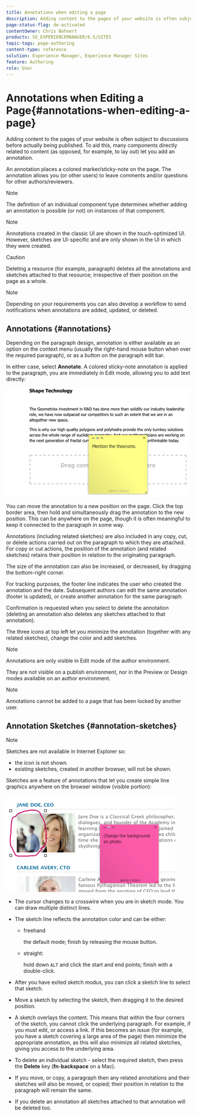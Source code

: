 ```yaml
---
title: Annotations when editing a page
description: Adding content to the pages of your website is often subject to discussions before actually being published. To aid this, many components directly related to content let you add an annotation.
page-status-flag: de-activated
contentOwner: Chris Bohnert
products: SG_EXPERIENCEMANAGER/6.5/SITES
topic-tags: page-authoring
content-type: reference
solution: Experience Manager, Experience Manager Sites
feature: Authoring
role: User
---
```

# Annotations when Editing a Page{#annotations-when-editing-a-page}

Adding content to the pages of your website is often subject to discussions before actually being published. To aid this, many components directly related to content (as opposed, for example, to lay out) let you add an annotation.

An annotation places a colored marker/sticky-note on the page. The annotation allows you (or other users) to leave comments and/or questions for other authors/reviewers.

>[!NOTE]
>
>The definition of an individual component type determines whether adding an annotation is possible (or not) on instances of that component.

>[!NOTE]
>
>Annotations created in the classic UI are shown in the touch-optimized UI. However, sketches are UI-specific and are only shown in the UI in which they were created.

>[!CAUTION]
>
>Deleting a resource (for example, paragraph) deletes all the annotations and sketches attached to that resource; irrespective of their position on the page as a whole.

>[!NOTE]
>
>Depending on your requirements you can also develop a workflow to send notifications when annotations are added, updated, or deleted.

## Annotations {#annotations}

Depending on the paragraph design, annotation is either available as an option on the context menu (usually the right-hand mouse button when over the required paragraph), or as a button on the paragraph edit bar.

In either case, select **Annotate**. A colored sticky-note annotation is applied to the paragraph, you are immediately in Edit mode, allowing you to add text directly:

![chlimage_1-137](assets/chlimage_1-137.png)

You can move the annotation to a new position on the page. Click the top border area, then hold and simultaneously drag the annotation to the new position. This can be anywhere on the page, though it is often meaningful to keep it connected to the paragraph in some way.

Annotations (including related sketches) are also included in any copy, cut, or delete actions carried out on the paragraph to which they are attached. For copy or cut actions, the position of the annotation (and related sketches) retains their position in relation to the originating paragraph.

The size of the annotation can also be increased, or decreased, by dragging the bottom-right corner.

For tracking purposes, the footer line indicates the user who created the annotation and the date. Subsequent authors can edit the same annotation (footer is updated), or create another annotation for the same paragraph.

Confirmation is requested when you select to delete the annotation (deleting an annotation also deletes any sketches attached to that annotation).

The three icons at top left let you minimize the annotation (together with any related sketches), change the color and add sketches.

>[!NOTE]
>
>Annotations are only visible in Edit mode of the author environment.
>
>They are not visible on a publish environment, nor in the Preview or Design modes available on an author environment.

>[!NOTE]
>
>Annotations cannot be added to a page that has been locked by another user.

## Annotation Sketches {#annotation-sketches}

>[!NOTE]
>
>Sketches are not available in Internet Explorer so:
>
>* the icon is not shown.
>* existing sketches, created in another browser, will not be shown.
>

Sketches are a feature of annotations that let you create simple line graphics anywhere on the browser window (visible portion):

![chlimage_1-138](assets/chlimage_1-138.png)

* The cursor changes to a crosswire when you are in sketch mode. You can draw multiple distinct lines.
* The sketch line reflects the annotation color and can be either:

    * freehand

      the default mode; finish by releasing the mouse button.

    * straight:

      hold down `ALT` and click the start and end points; finish with a double-click.

* After you have exited sketch modus, you can click a sketch line to select that sketch.
* Move a sketch by selecting the sketch, then dragging it to the desired position.
* A sketch overlays the content. This means that within the four corners of the sketch, you cannot click the underlying paragraph. For example, if you must edit, or access a link. If this becomes an issue (for example, you have a sketch covering a large area of the page) then minimize the appropriate annotation, as this will also minimize all related sketches, giving you access to the underlying area.
* To delete an individual sketch - select the required sketch, then press the **Delete** key (**fn**-**backspace** on a Mac).

* If you move, or copy, a paragraph then any related annotations and their sketches will also be moved, or copied; their position in relation to the paragraph will remain the same.
* If you delete an annotation all sketches attached to that annotation will be deleted too.
